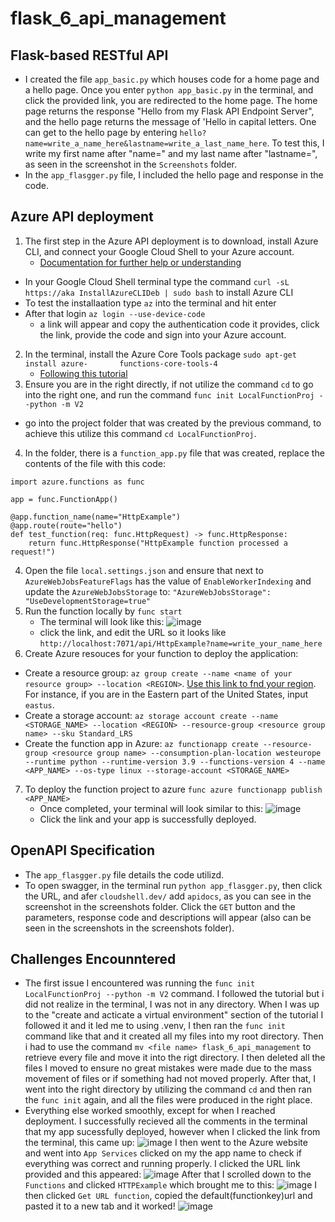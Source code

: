 # flask_6_api_management

## Flask-based RESTful API 
- I created the file `app_basic.py` which houses code for a home page and a hello page. Once you enter `python app_basic.py` in the terminal, and click the provided link, you are redirected to the home page. The home page returns the response "Hello from my Flask API Endpoint Server", and the hello page returns the message of 'Hello <first and last name inputted in the url> in capital letters. One can get to the hello page by entering `hello?name=write_a_name_here&lastname=write_a_last_name_here`. To test this, I write my first name after "name=" and my last name after "lastname=", as seen in the screenshot in the `Screenshots` folder.
- In the `app_flasgger.py` file, I included the hello page and response in the code. 

## Azure API deployment 
1. The first step in the Azure API deployment is to download, install Azure CLI, and connect your Google Cloud Shell to your Azure account. 
   - [Documentation for further help or understanding](https://learn.microsoft.com/en-us/cli/azure/install-azure-cli)
 - In your Google Cloud Shell terminal type the command `curl -sL https://aka InstallAzureCLIDeb | sudo bash` to install Azure CLI
 - To test the installaation type `az` into the terminal and hit enter
 - After that login `az login --use-device-code`
     - a link will appear and copy the authentication code it provides, click the link,         provide the code and sign into your Azure account.
2. In the terminal, install the Azure Core Tools package `sudo apt-get install azure-       functions-core-tools-4`
    - [Following this tutorial](https://learn.microsoft.com/en-us/azure/azure-functions/create-first-function-cli-python?tabs=linux%2Cbash%2Cazure-cli&pivots=python-mode-decorators)
3. Ensure you are in the right directly, if not utilize the command `cd` to go into the right one, and run the command `func init LocalFunctionProj --python -m V2`
  - go into the project folder that was created by the previous command, to achieve this     utilize this command `cd LocalFunctionProj`.
4. In the folder, there is a `function_app.py` file that was created, replace the contents of the file with this code:
```
import azure.functions as func
    
app = func.FunctionApp()

@app.function_name(name="HttpExample")
@app.route(route="hello")
def test_function(req: func.HttpRequest) -> func.HttpResponse:
    return func.HttpResponse("HttpExample function processed a request!")
```
4. Open the file `local.settings.json` and ensure that next to `AzureWebJobsFeatureFlags` has the value of `EnableWorkerIndexing` and update the `AzureWebJobsStorage` to:  `"AzureWebJobsStorage": "UseDevelopmentStorage=true"`
5. Run the function locally by `func start`
   - The terminal will look like this: ![image](https://github.com/amnasyed1/flask_6_api_management/assets/123895397/23e2267f-9a19-4a62-a88a-fc7829ce5480)
   - click the link, and edit the URL so it looks like `http://localhost:7071/api/HttpExample?name=write_your_name_here`
6. Create Azure resouces for your function to deploy the application:
 - Create a resource group: `az group create --name <name of your resource group> --location <REGION>`. [Use this link to fnd your region](https://azure.microsoft.com/en-us/explore/global-infrastructure/geographies/#geographies). For instance, if you are in the Eastern part of the United States, input `eastus`.
 - Create a storage account: `az storage account create --name <STORAGE_NAME> --location <REGION> --resource-group <resource group name> --sku Standard_LRS`
 - Create the function app in Azure: `az functionapp create --resource-group <resource group name> --consumption-plan-location westeurope --runtime python --runtime-version 3.9 --functions-version 4 --name <APP_NAME> --os-type linux --storage-account <STORAGE_NAME>`
7. To deploy the function project to azure `func azure functionapp publish <APP_NAME>`
   - Once completed, your terminal will look similar to this: ![image](https://github.com/amnasyed1/flask_6_api_management/assets/123895397/9a7ef2bb-2693-430e-85a3-f26bfa763047)
   - Click the link and your app is successfully deployed.

## OpenAPI Specification
- The `app_flasgger.py` file details the code utilizd.
- To open swagger, in the terminal run `python app_flasgger.py`, then click the URL, and afer `cloudshell.dev/` add `apidocs`, as you can see in the screenshot in the screenshots folder. Click the `GET` button and the parameters, response code and descriptions will appear (also can be seen in the screenshots in the screenshots folder).
## Challenges Encounntered
- The first issue I encountered was running the `func init LocalFunctionProj --python -m V2` command. I followed the tutorial but i did not realize in the terminal, I was not in any directory. When I was up to the "create and acticate a virtual environment" section of the tutorial I followed it and it led me to using .venv, I then ran the `func init` command like that and it created all my files into my root directory. Then i had to use the command `mv <file name> flask_6_api_management` to retrieve every file and move it into the rigt directory. I then deleted all the files I moved to ensure no great mistakes were made due to the mass movement of files or if something had not moved properly. After that, I went into the right directory by utilizing the command `cd` and then ran the `func init` again, and all the files were produced in the right place.
- Everything else worked smoothly, except for when I reached deployment. I successfully recieved all the comments in the terminal that my app sucessfully deployed, however when I clicked the link from the terminal, this came up: ![image](https://github.com/amnasyed1/flask_6_api_management/assets/123895397/8bbd76af-85df-44e7-8084-b89bcb606c57)
I then went to the Azure website and went into `App Services` clicked on my the app name to check if everything was correct and running properly. I clicked the URL link provided and this appeared: ![image](https://github.com/amnasyed1/flask_6_api_management/assets/123895397/d41c9c4f-a67b-4674-a658-2251b2c07bff)
After that I scrolled down to the `Functions` and clicked `HTTPExample` which brought me to this: ![image](https://github.com/amnasyed1/flask_6_api_management/assets/123895397/294031b7-ee29-4e5b-9e31-ba02b9a251fe)
I then clicked `Get URL function`, copied the default(functionkey)url and pasted it to a  new tab and it worked! ![image](https://github.com/amnasyed1/flask_6_api_management/assets/123895397/928a51d9-9c4c-4c3b-8a27-c612eb8894a0)


